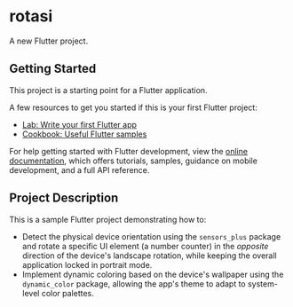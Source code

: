 # rotasi

A new Flutter project.

## Getting Started

This project is a starting point for a Flutter application.

A few resources to get you started if this is your first Flutter project:

- [Lab: Write your first Flutter app](https://docs.flutter.dev/get-started/codelab)
- [Cookbook: Useful Flutter samples](https://docs.flutter.dev/cookbook)

For help getting started with Flutter development, view the
[online documentation](https://docs.flutter.dev/), which offers tutorials,
samples, guidance on mobile development, and a full API reference.

## Project Description

This is a sample Flutter project demonstrating how to:
*   Detect the physical device orientation using the `sensors_plus` package and rotate a specific UI element (a number counter) in the *opposite* direction of the device's landscape rotation, while keeping the overall application locked in portrait mode.
*   Implement dynamic coloring based on the device's wallpaper using the `dynamic_color` package, allowing the app's theme to adapt to system-level color palettes.
